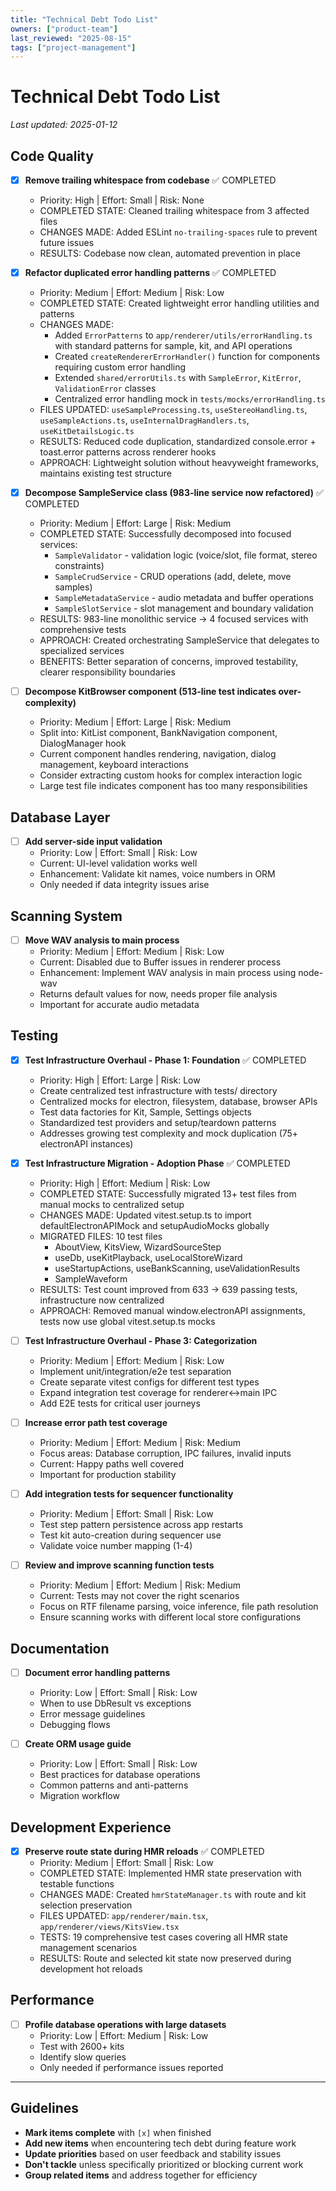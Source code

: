 ```yaml
---
title: "Technical Debt Todo List"
owners: ["product-team"]
last_reviewed: "2025-08-15"
tags: ["project-management"]
---
```


# Technical Debt Todo List

_Last updated: 2025-01-12_

## Code Quality

- [x] **Remove trailing whitespace from codebase** ✅ COMPLETED
  - Priority: High | Effort: Small | Risk: None
  - COMPLETED STATE: Cleaned trailing whitespace from 3 affected files
  - CHANGES MADE: Added ESLint `no-trailing-spaces` rule to prevent future issues
  - RESULTS: Codebase now clean, automated prevention in place

- [x] **Refactor duplicated error handling patterns** ✅ COMPLETED
  - Priority: Medium | Effort: Medium | Risk: Low
  - COMPLETED STATE: Created lightweight error handling utilities and patterns
  - CHANGES MADE:
    - Added `ErrorPatterns` to `app/renderer/utils/errorHandling.ts` with standard patterns for sample, kit, and API operations
    - Created `createRendererErrorHandler()` function for components requiring custom error handling
    - Extended `shared/errorUtils.ts` with `SampleError`, `KitError`, `ValidationError` classes
    - Centralized error handling mock in `tests/mocks/errorHandling.ts`
  - FILES UPDATED: `useSampleProcessing.ts`, `useStereoHandling.ts`, `useSampleActions.ts`, `useInternalDragHandlers.ts`, `useKitDetailsLogic.ts`
  - RESULTS: Reduced code duplication, standardized console.error + toast.error patterns across renderer hooks
  - APPROACH: Lightweight solution without heavyweight frameworks, maintains existing test structure

- [x] **Decompose SampleService class (983-line service now refactored)** ✅ COMPLETED
  - Priority: Medium | Effort: Large | Risk: Medium  
  - COMPLETED STATE: Successfully decomposed into focused services:
    - `SampleValidator` - validation logic (voice/slot, file format, stereo constraints)
    - `SampleCrudService` - CRUD operations (add, delete, move samples)  
    - `SampleMetadataService` - audio metadata and buffer operations
    - `SampleSlotService` - slot management and boundary validation
  - RESULTS: 983-line monolithic service → 4 focused services with comprehensive tests
  - APPROACH: Created orchestrating SampleService that delegates to specialized services
  - BENEFITS: Better separation of concerns, improved testability, clearer responsibility boundaries

- [ ] **Decompose KitBrowser component (513-line test indicates over-complexity)**
  - Priority: Medium | Effort: Large | Risk: Medium
  - Split into: KitList component, BankNavigation component, DialogManager hook
  - Current component handles rendering, navigation, dialog management, keyboard interactions
  - Consider extracting custom hooks for complex interaction logic
  - Large test file indicates component has too many responsibilities

## Database Layer

- [ ] **Add server-side input validation**
  - Priority: Low | Effort: Small | Risk: Low
  - Current: UI-level validation works well
  - Enhancement: Validate kit names, voice numbers in ORM
  - Only needed if data integrity issues arise

## Scanning System

- [ ] **Move WAV analysis to main process**
  - Priority: Medium | Effort: Medium | Risk: Low
  - Current: Disabled due to Buffer issues in renderer process
  - Enhancement: Implement WAV analysis in main process using node-wav
  - Returns default values for now, needs proper file analysis
  - Important for accurate audio metadata

## Testing

- [x] **Test Infrastructure Overhaul - Phase 1: Foundation** ✅ COMPLETED
  - Priority: High | Effort: Large | Risk: Low
  - Create centralized test infrastructure with tests/ directory
  - Centralized mocks for electron, filesystem, database, browser APIs
  - Test data factories for Kit, Sample, Settings objects
  - Standardized test providers and setup/teardown patterns
  - Addresses growing test complexity and mock duplication (75+ electronAPI instances)

- [x] **Test Infrastructure Migration - Adoption Phase** ✅ COMPLETED
  - Priority: High | Effort: Medium | Risk: Low
  - COMPLETED STATE: Successfully migrated 13+ test files from manual mocks to centralized setup
  - CHANGES MADE: Updated vitest.setup.ts to import defaultElectronAPIMock and setupAudioMocks globally
  - MIGRATED FILES: 10 test files
    - AboutView, KitsView, WizardSourceStep
    - useDb, useKitPlayback, useLocalStoreWizard
    - useStartupActions, useBankScanning, useValidationResults
    - SampleWaveform
  - RESULTS: Test count improved from 633 → 639 passing tests, infrastructure now centralized
  - APPROACH: Removed manual window.electronAPI assignments, tests now use global vitest.setup.ts mocks

- [ ] **Test Infrastructure Overhaul - Phase 3: Categorization**
  - Priority: Medium | Effort: Medium | Risk: Low
  - Implement unit/integration/e2e test separation
  - Create separate vitest configs for different test types
  - Expand integration test coverage for renderer↔main IPC
  - Add E2E tests for critical user journeys

- [ ] **Increase error path test coverage**
  - Priority: Medium | Effort: Medium | Risk: Medium
  - Focus areas: Database corruption, IPC failures, invalid inputs
  - Current: Happy paths well covered
  - Important for production stability

- [ ] **Add integration tests for sequencer functionality**
  - Priority: Medium | Effort: Small | Risk: Low
  - Test step pattern persistence across app restarts
  - Test kit auto-creation during sequencer use
  - Validate voice number mapping (1-4)

- [ ] **Review and improve scanning function tests**
  - Priority: Medium | Effort: Medium | Risk: Medium
  - Current: Tests may not cover the right scenarios
  - Focus on RTF filename parsing, voice inference, file path resolution
  - Ensure scanning works with different local store configurations

## Documentation

- [ ] **Document error handling patterns**
  - Priority: Low | Effort: Small | Risk: Low
  - When to use DbResult vs exceptions
  - Error message guidelines
  - Debugging flows

- [ ] **Create ORM usage guide**
  - Priority: Low | Effort: Small | Risk: Low
  - Best practices for database operations
  - Common patterns and anti-patterns
  - Migration workflow

## Development Experience

- [x] **Preserve route state during HMR reloads** ✅ COMPLETED
  - Priority: Medium | Effort: Small | Risk: Low
  - COMPLETED STATE: Implemented HMR state preservation with testable functions
  - CHANGES MADE: Created `hmrStateManager.ts` with route and kit selection preservation
  - FILES UPDATED: `app/renderer/main.tsx`, `app/renderer/views/KitsView.tsx`
  - TESTS: 19 comprehensive test cases covering all HMR state management scenarios
  - RESULTS: Route and selected kit state now preserved during development hot reloads

## Performance

- [ ] **Profile database operations with large datasets**
  - Priority: Low | Effort: Medium | Risk: Low
  - Test with 2600+ kits
  - Identify slow queries
  - Only needed if performance issues reported

---

## Guidelines

- **Mark items complete** with `[x]` when finished
- **Add new items** when encountering tech debt during feature work
- **Update priorities** based on user feedback and stability issues
- **Don't tackle** unless specifically prioritized or blocking current work
- **Group related items** and address together for efficiency
